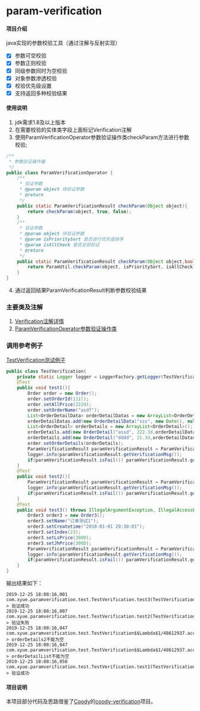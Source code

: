 # param-verification

#### 项目介绍
java实现的参数校验工具（通过注解与反射实现）
- [x] 参数可空校验
- [x] 参数正则校验
- [x] 同级参数同时为空校验
- [x] 对象参数渗透校验
- [x] 校验优先级设置
- [x] 支持返回多种校验结果

#### 使用说明
1. jdk需求1.8及以上版本
2. 在需要校验的实体类字段上面标记Verification注解
3. 使用ParamVerificationOperator参数验证操作类checkParam方法进行参数校验;
```java
/**
 * 参数验证操作器
 */
public class ParamVerificationOperator {
	/**
	 * 验证参数
	 * @param object 待验证参数
	 * @return
	 */
	public static ParamVerificationResult checkParam(Object object){
		return checkParam(object, true, false);
	}
	/**
	 * 验证参数
	 * @param object 待验证参数
	 * @param isPrioritySort 是否进行优先值排序
	 * @param isAllCheck 是否全部验证
	 * @return
	 */
	public static ParamVerificationResult checkParam(Object object,boolean isPrioritySort,boolean isAllCheck){
		return ParamUtil.checkParam(object, isPrioritySort, isAllCheck);
	}
}
```
4. 通过返回结果ParamVerificationResult判断参数校验结果

### 主要类及注解
1. [Verification注解详情](src/main/java/com/xyue/paramverification/annotation/Verification.java)
2. [ParamVerificationOperator参数验证操作类](src/main/java/com/xyue/paramverification/ParamVerificationOperator.java)

### 调用参考例子
[TestVerification测试例子](src/test/java/com/xyue/paramverification/test/TestVerification.java)
```java
public class TestVerification{
	private static Logger logger = LoggerFactory.getLogger(TestVerification.class);
	@Test
	public void test1(){
		Order order = new Order();
		order.setOrderId(111l);
		order.setAllPrice(222d);
		order.setOrderName("asdf");
		List<OrderDetailData> orderDetailDatas = new ArrayList<OrderDetailData>();
		orderDetailDatas.add(new OrderDetailData("sss", new Date(), null));
		List<OrderDetail> orderDetails = new ArrayList<OrderDetail>();
		orderDetails.add(new OrderDetail("assd", 222.3d,orderDetailDatas));
		orderDetails.add(new OrderDetail("dddd", 21.3d,orderDetailDatas));
		order.setOrderDetails(orderDetails);
		ParamVerificationResult paramVerificationResult = ParamVerificationOperator.checkParam(order);
		logger.info(paramVerificationResult.getVerificationMsg());
		if(paramVerificationResult.isFail()) paramVerificationResult.getHitMsgs().forEach(logger::info);
	}
	@Test
	public void test2(){
		ParamVerificationResult paramVerificationResult = ParamVerificationOperator.checkParam(new Order2(),false,true);
		logger.info(paramVerificationResult.getVerificationMsg());
		if(paramVerificationResult.isFail()) paramVerificationResult.getHitMsgs().forEach(logger::info);
	}
	@Test
	public void test3() throws IllegalArgumentException, IllegalAccessException, ParamVerificationException {
		Order3 order3 = new Order3();
		order3.setName("订单测试1");
		order3.setCreatetime("2018-01-01 20:30:01");
		order3.setIndex(23);
		order3.setLsPrice(300D);
		order3.setJhPrice(300D);
		ParamVerificationResult paramVerificationResult = ParamVerificationOperator.checkParam(order3,true,false);
		logger.info(paramVerificationResult.getVerificationMsg());
		if(paramVerificationResult.isFail()) paramVerificationResult.getHitMsgs().forEach(logger::info);
	}
}
```
输出结果如下：
```
2019-12-25 18:08:16,001 com.xyue.paramverification.test.TestVerification.test3(TestVerification.java:53)-> 验证成功 
2019-12-25 18:08:16,007 com.xyue.paramverification.test.TestVerification.test2(TestVerification.java:41)-> 验证失败 
2019-12-25 18:08:16,047 com.xyue.paramverification.test.TestVerification$$Lambda$1/48612937.accept(?:?)-> orderDetails2不能为空 
2019-12-25 18:08:16,047 com.xyue.paramverification.test.TestVerification$$Lambda$1/48612937.accept(?:?)-> orderDetailList不能为空 
2019-12-25 18:08:16,050 com.xyue.paramverification.test.TestVerification.test1(TestVerification.java:35)-> 验证成功 
```

#### 项目说明
本项目部分代码及思路借鉴了[Coody](https://gitee.com/coodyer)的[coody-verification](https://gitee.com/coodyer/coody-verification)项目。
